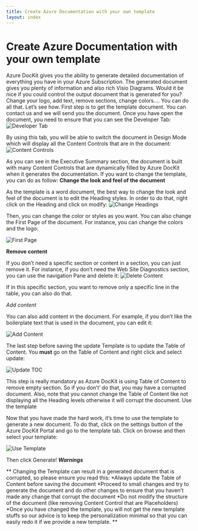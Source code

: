 ```yaml
---
title: Create Azure Documentation with your own template
layout: index
---
```


# Create Azure Documentation with your own template

Azure DocKit gives you the ability to generate detailed documentation of everything you have in your Azure Subscription. The generated document gives you plenty of information and also rich Visio Diagrams. Would it be nice if you could control the output document that is generated for you? Change your logo, add text, remove sections, change colors…. You can do all that. Let’s see how.
First step is to get the template document. You can contact us and we will send you the document.
Once you have open the document, you need to ensure that you can see the Developer Tab:
![Developer Tab](http://azuredockitwebsite.azurewebsites.net/wp-content/uploads/2016/03/032216_1514_CreateAzure1.png)
 
By using this tab, you will be able to switch the document in Design Mode which will display all the Content Controls that are in the document:
![Content Controls](http://azuredockitwebsite.azurewebsites.net/wp-content/uploads/2016/03/032216_1514_CreateAzure2.png)
 
As you can see in the Executive Summary section, the document is built with many Content Controls that are dynamically filled by Azure DocKit when it generates the documentation.
If you want to change the template, you can do as follow:
**Change the look and feel of the document**

As the template is a word document, the best way to change the look and feel of the document is to edit the Heading styles. In order to do that, right click on the Heading and click on modify:
![Change Headings](http://azuredockitwebsite.azurewebsites.net/wp-content/uploads/2016/03/032216_1514_CreateAzure3.png)

Then, you can change the color or styles as you want.
You can also change the First Page of the document. For instance, you can change the colors and the logo:

![First Page](http://azuredockitwebsite.azurewebsites.net/wp-content/uploads/2016/03/032216_1514_CreateAzure4.png)
 
**Remove content**

If you don’t need a specific section or content in a section, you can just remove it.
For instance, if you don’t need the Web Site Diagnostics section, you can use the navigation Pane and delete it:
![Delete Content](http://azuredockitwebsite.azurewebsites.net/wp-content/uploads/2016/03/032216_1514_CreateAzure5.png)
 
 
If in this specific section, you want to remove only a specific line in the table, you can also do that.
 
*Add content*

You can also add content in the document. For example, if you don’t like the boilerplate text that is used in the document, you can edit it:
 
![Add Content](http://azuredockitwebsite.azurewebsites.net/wp-content/uploads/2016/03/032216_1514_CreateAzure7.png)
 
The last step before saving the update Template is to update the Table of Content. You **must** go on the Table of Content and right click and select update:

![Update TOC](http://azuredockitwebsite.azurewebsites.net/wp-content/uploads/2016/03/032216_1514_CreateAzure8.png)
 
This step is really mandatory as Azure DocKit is using Table of Content to remove empty section. So if you don’t’ do that, you may have a corrupted document.
Also, note that you cannot change the Table of Content like not displaying all the Heading levels otherwise it will corrupt the document.
Use the template

Now that you have made the hard work, it’s time to use the template to generate a new document. To do that, click on the settings button of the Azure DocKit Portal and go to the template tab. Click on browse and then select your template:

![Use Template](http://azuredockitwebsite.azurewebsites.net/wp-content/uploads/2016/03/032216_1514_CreateAzure9.png)
 

Then click Generate!
***Warnings***

**
Changing the Template can result in a generated document that is corrupted, so please ensure you read this: 
*Always update the Table of Content before saving the document 
*Proceed to small changes and try to generate the document and do other changes to ensure that you haven’t made any change that corrupt the document 
*Do not modify the structure of the document (like removing Content Control that are Placeholders) 
*Once you have changed the template, you will not get the new template stuffs so our advice is to keep the personalization minimal so that you can easily redo it if we provide a new template. 
**

